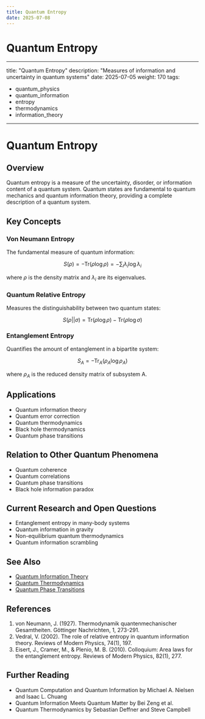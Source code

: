 ```yaml
---
title: Quantum Entropy
date: 2025-07-08
---
```


# Quantum Entropy

---
title: "Quantum Entropy"
description: "Measures of information and uncertainty in quantum systems"
date: 2025-07-05
weight: 170
tags:
  - quantum_physics
  - quantum_information
  - entropy
  - thermodynamics
  - information_theory
---

# Quantum Entropy

## Overview

Quantum entropy is a measure of the uncertainty, disorder, or information content of a quantum system. Quantum states are fundamental to quantum mechanics and quantum information theory, providing a complete description of a quantum system.

## Key Concepts

### Von Neumann Entropy

The fundamental measure of quantum information:

$$S(\rho) = -\text{Tr}(\rho \log \rho) = -\sum_i \lambda_i \log \lambda_i$$

where $\rho$ is the density matrix and $\lambda_i$ are its eigenvalues.

### Quantum Relative Entropy

Measures the distinguishability between two quantum states:

$$S(\rho || \sigma) = \text{Tr}(\rho \log \rho) - \text{Tr}(\rho \log \sigma)$$

### Entanglement Entropy

Quantifies the amount of entanglement in a bipartite system:

$$S_A = -\text{Tr}_A(\rho_A \log \rho_A)$$

where $\rho_A$ is the reduced density matrix of subsystem A.

## Applications

- Quantum information theory
- Quantum error correction
- Quantum thermodynamics
- Black hole thermodynamics
- Quantum phase transitions

## Relation to Other Quantum Phenomena

- Quantum coherence
- Quantum correlations
- Quantum phase transitions
- Black hole information paradox

## Current Research and Open Questions

- Entanglement entropy in many-body systems
- Quantum information in gravity
- Non-equilibrium quantum thermodynamics
- Quantum information scrambling

## See Also

- [Quantum Information Theory](quantum_information_theory.md)
- [Quantum Thermodynamics](quantum_thermodynamics.md)
- [Quantum Phase Transitions](quantum_phase_transitions.md)

## References

1. von Neumann, J. (1927). Thermodynamik quantenmechanischer Gesamtheiten. Göttinger Nachrichten, 1, 273-291.
2. Vedral, V. (2002). The role of relative entropy in quantum information theory. Reviews of Modern Physics, 74(1), 197.
3. Eisert, J., Cramer, M., & Plenio, M. B. (2010). Colloquium: Area laws for the entanglement entropy. Reviews of Modern Physics, 82(1), 277.

## Further Reading

- Quantum Computation and Quantum Information by Michael A. Nielsen and Isaac L. Chuang
- Quantum Information Meets Quantum Matter by Bei Zeng et al.
- Quantum Thermodynamics by Sebastian Deffner and Steve Campbell
